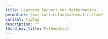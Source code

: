 ```yaml
---
title: Learning Support for Mathermatics
permalink: /our-curriculum/mathematics/lsm/
variant: tiptap
description: ""
third_nav_title: Mathematics
---
```

